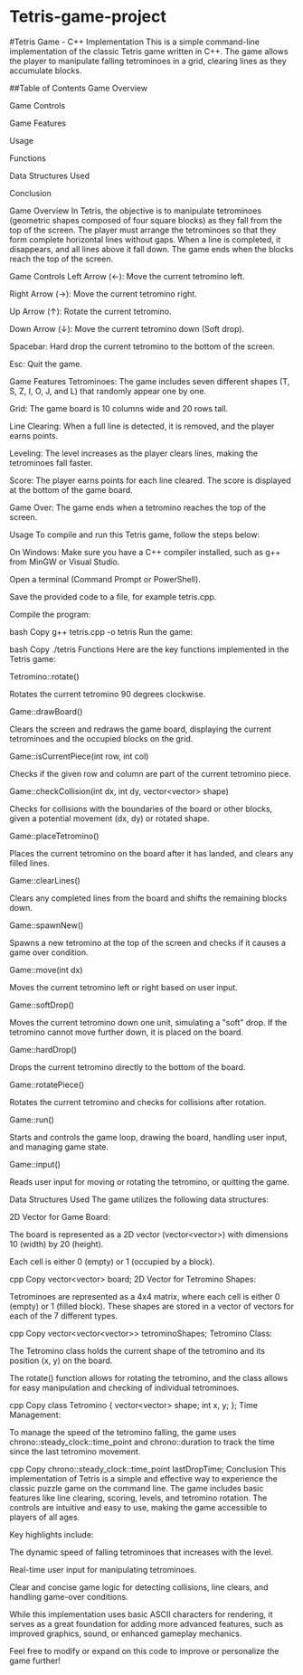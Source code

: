 # Tetris-game-project

#Tetris Game - C++ Implementation
This is a simple command-line implementation of the classic Tetris game written in C++. The game allows the player to manipulate falling tetrominoes in a grid, clearing lines as they accumulate blocks.

##Table of Contents
Game Overview


Game Controls

Game Features

Usage

Functions

Data Structures Used

Conclusion

Game Overview
In Tetris, the objective is to manipulate tetrominoes (geometric shapes composed of four square blocks) as they fall from the top of the screen. The player must arrange the tetrominoes so that they form complete horizontal lines without gaps. When a line is completed, it disappears, and all lines above it fall down. The game ends when the blocks reach the top of the screen.

Game Controls
Left Arrow (←): Move the current tetromino left.

Right Arrow (→): Move the current tetromino right.

Up Arrow (↑): Rotate the current tetromino.

Down Arrow (↓): Move the current tetromino down (Soft drop).

Spacebar: Hard drop the current tetromino to the bottom of the screen.

Esc: Quit the game.

Game Features
Tetrominoes: The game includes seven different shapes (T, S, Z, I, O, J, and L) that randomly appear one by one.

Grid: The game board is 10 columns wide and 20 rows tall.

Line Clearing: When a full line is detected, it is removed, and the player earns points.

Leveling: The level increases as the player clears lines, making the tetrominoes fall faster.

Score: The player earns points for each line cleared. The score is displayed at the bottom of the game board.

Game Over: The game ends when a tetromino reaches the top of the screen.

Usage
To compile and run this Tetris game, follow the steps below:

On Windows:
Make sure you have a C++ compiler installed, such as g++ from MinGW or Visual Studio.

Open a terminal (Command Prompt or PowerShell).

Save the provided code to a file, for example tetris.cpp.

Compile the program:

bash
Copy
g++ tetris.cpp -o tetris
Run the game:

bash
Copy
./tetris
Functions
Here are the key functions implemented in the Tetris game:

Tetromino::rotate()

Rotates the current tetromino 90 degrees clockwise.

Game::drawBoard()

Clears the screen and redraws the game board, displaying the current tetrominoes and the occupied blocks on the grid.

Game::isCurrentPiece(int row, int col)

Checks if the given row and column are part of the current tetromino piece.

Game::checkCollision(int dx, int dy, vector<vector<int>> shape)

Checks for collisions with the boundaries of the board or other blocks, given a potential movement (dx, dy) or rotated shape.

Game::placeTetromino()

Places the current tetromino on the board after it has landed, and clears any filled lines.

Game::clearLines()

Clears any completed lines from the board and shifts the remaining blocks down.

Game::spawnNew()

Spawns a new tetromino at the top of the screen and checks if it causes a game over condition.

Game::move(int dx)

Moves the current tetromino left or right based on user input.

Game::softDrop()

Moves the current tetromino down one unit, simulating a "soft" drop. If the tetromino cannot move further down, it is placed on the board.

Game::hardDrop()

Drops the current tetromino directly to the bottom of the board.

Game::rotatePiece()

Rotates the current tetromino and checks for collisions after rotation.

Game::run()

Starts and controls the game loop, drawing the board, handling user input, and managing game state.

Game::input()

Reads user input for moving or rotating the tetromino, or quitting the game.

Data Structures Used
The game utilizes the following data structures:

2D Vector for Game Board:

The board is represented as a 2D vector (vector<vector<int>>) with dimensions 10 (width) by 20 (height).

Each cell is either 0 (empty) or 1 (occupied by a block).

cpp
Copy
vector<vector<int>> board;
2D Vector for Tetromino Shapes:

Tetrominoes are represented as a 4x4 matrix, where each cell is either 0 (empty) or 1 (filled block). These shapes are stored in a vector of vectors for each of the 7 different types.

cpp
Copy
vector<vector<vector<int>>> tetrominoShapes;
Tetromino Class:

The Tetromino class holds the current shape of the tetromino and its position (x, y) on the board.

The rotate() function allows for rotating the tetromino, and the class allows for easy manipulation and checking of individual tetrominoes.

cpp
Copy
class Tetromino {
    vector<vector<int>> shape;
    int x, y;
};
Time Management:

To manage the speed of the tetromino falling, the game uses chrono::steady_clock::time_point and chrono::duration to track the time since the last tetromino movement.

cpp
Copy
chrono::steady_clock::time_point lastDropTime;
Conclusion
This implementation of Tetris is a simple and effective way to experience the classic puzzle game on the command line. The game includes basic features like line clearing, scoring, levels, and tetromino rotation. The controls are intuitive and easy to use, making the game accessible to players of all ages.

Key highlights include:

The dynamic speed of falling tetrominoes that increases with the level.

Real-time user input for manipulating tetrominoes.

Clear and concise game logic for detecting collisions, line clears, and handling game-over conditions.

While this implementation uses basic ASCII characters for rendering, it serves as a great foundation for adding more advanced features, such as improved graphics, sound, or enhanced gameplay mechanics.

Feel free to modify or expand on this code to improve or personalize the game further!
